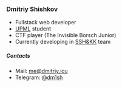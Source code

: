### Dmitriy Shishkov
* Fullstack web developer
* [UPML](https://ugrafmsh.ru/) student 
* CTF player (The Invisible Borsch Junior)
* Currently developing in [SSH&KK](https://github.com/SSH-KK) team
##### Contacts
* Mail: [me@dmitriy.icu](mailto:me@dmitriy.icu)
* Telegram: [@dm1sh](https://t.me/dm1sh)
